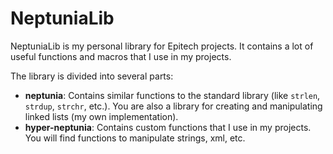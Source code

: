 # NeptuniaLib

NeptuniaLib is my personal library for Epitech projects. It contains a lot of useful functions and macros that I use in my projects.

The library is divided into several parts:
- **neptunia**: Contains similar functions to the standard library (like `strlen`, `strdup`, `strchr`, etc.). You are also a library for creating and manipulating linked lists (my own implementation).
- **hyper-neptunia**: Contains custom functions that I use in my projects. You will find functions to manipulate strings, xml, etc.